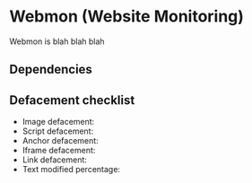 # Webmon (Website Monitoring)
Webmon is blah blah blah

## Dependencies

## Defacement checklist 
* Image defacement: 
* Script defacement: 
* Anchor defacement: 
* Iframe defacement: 
* Link defacement: 
* Text modified percentage: 
